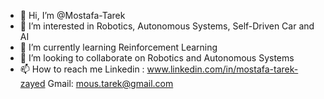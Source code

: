 - 👋 Hi, I’m @Mostafa-Tarek
- 👀 I’m interested in Robotics, Autonomous Systems, Self-Driven Car and AI
- 🌱 I’m currently learning Reinforcement Learning
- 💞️ I’m looking to collaborate on Robotics and Autonomous Systems 
- 📫 How to reach me 
Linkedin : www.linkedin.com/in/mostafa-tarek-zayed
Gmail: mous.tarek@gmail.com


<!---
Mostafa-Tarek/Mostafa-Tarek is a ✨ special ✨ repository because its `README.md` (this file) appears on your GitHub profile.
You can click the Preview link to take a look at your changes.
--->
